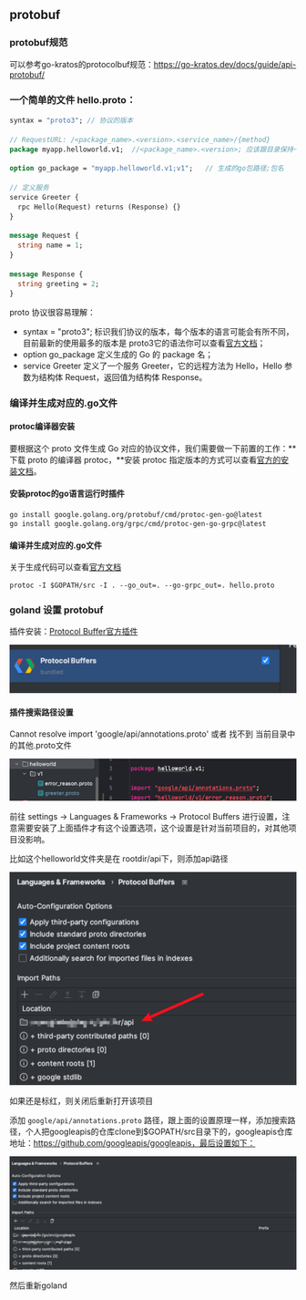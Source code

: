 

## protobuf

### protobuf规范

可以参考go-kratos的protocolbuf规范：https://go-kratos.dev/docs/guide/api-protobuf/

### 一个简单的文件 hello.proto：

```protobuf
syntax = "proto3"; // 协议的版本

// RequestURL: /<package_name>.<version>.<service_name>/{method}
package myapp.helloworld.v1;  //<package_name>.<version>; 应该跟目录保持一致

option go_package = "myapp.helloworld.v1;v1";	// 生成的go包路径;包名

// 定义服务
service Greeter {
  rpc Hello(Request) returns (Response) {}
}

message Request {
  string name = 1;
}

message Response {
  string greeting = 2;
}
```

proto 协议很容易理解：

- syntax = "proto3"; 标识我们协议的版本，每个版本的语言可能会有所不同，目前最新的使用最多的版本是 proto3它的语法你可以查看[官方文档](https://protobuf.dev/programming-guides/proto3/)；
- option go_package 定义生成的 Go 的 package 名；
- service Greeter 定义了一个服务 Greeter，它的远程方法为 Hello，Hello 参数为结构体 Request，返回值为结构体 Response。

### 编译并生成对应的.go文件

#### protoc编译器安装

要根据这个 proto 文件生成 Go 对应的协议文件，我们需要做一下前置的工作：**下载 proto 的编译器 protoc，**安装 protoc 指定版本的方式可以查看[官方的安装文档](https://grpc.io/docs/protoc-installation/)。

#### 安装protoc的go语言运行时插件

```shell
go install google.golang.org/protobuf/cmd/protoc-gen-go@latest
go install google.golang.org/grpc/cmd/protoc-gen-go-grpc@latest
```

#### 编译并生成对应的.go文件

关于生成代码可以查看[官方文档](https://protobuf.dev/reference/go/go-generated/#package)

```shell
protoc -I $GOPATH/src -I . --go_out=. --go-grpc_out=. hello.proto
```



### goland 设置 protobuf

插件安装：[Protocol Buffer官方插件](https://plugins.jetbrains.com/plugin/14004-protocol-buffers)

![image-20240121162639873](../../img/image-20240121162639873.png)

#### 插件搜索路径设置

Cannot resolve import 'google/api/annotations.proto' 或者 找不到 当前目录中的其他.proto文件

![image-20240121162948949](../../img/image-20240121162948949.png)

前往 settings -> Languages & Frameworks -> Protocol Buffers 进行设置，注意需要安装了上面插件才有这个设置选项，这个设置是针对当前项目的，对其他项目没影响。

比如这个helloworld文件夹是在 rootdir/api下，则添加api路径

![image-20240121163521435](../../img/image-20240121163521435.png)

如果还是标红，则关闭后重新打开该项目

添加 `google/api/annotations.proto` 路径，跟上面的设置原理一样，添加搜索路径，个人把googleapis的仓库clone到$GOPATH/src目录下的，googleapis仓库地址：https://github.com/googleapis/googleapis，最后设置如下：

![image-20240121164806883](../../img/image-20240121164806883.png)

然后重新goland


